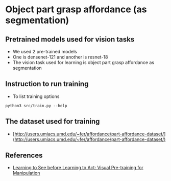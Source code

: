 # Object part grasp affordance (as segmentation)

## Pretrained models used for vision tasks
* We used 2 pre-trained models
* One is densenet-121 and another is resnet-18
* The vision task used for learning is object part grasp affordance as segmentation

## Instruction to run training
* To list training options
```
python3 src/train.py --help
```

## The dataset used for training
* [http://users.umiacs.umd.edu/~fer/affordance/part-affordance-dataset/](http://users.umiacs.umd.edu/~fer/affordance/part-affordance-dataset/)

## References
* [Learning to See before Learning to Act: Visual Pre-training for Manipulation](http://yenchenlin.me/vision2action/)
